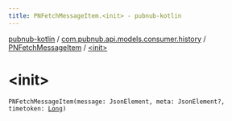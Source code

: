 ```yaml
---
title: PNFetchMessageItem.<init> - pubnub-kotlin
---
```


[pubnub-kotlin](../../index.html) / [com.pubnub.api.models.consumer.history](../index.html) / [PNFetchMessageItem](index.html) / [&lt;init&gt;](./-init-.html)

# &lt;init&gt;

`PNFetchMessageItem(message: JsonElement, meta: JsonElement?, timetoken: `[`Long`](https://kotlinlang.org/api/latest/jvm/stdlib/kotlin/-long/index.html)`)`